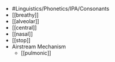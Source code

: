 - #Linguistics/Phonetics/IPA/Consonants
- [[breathy]]
- [[alveolar]]
- [[central]]
- [[nasal]]
- [[stop]]
- Airstream Mechanism
	- [[pulmonic]]